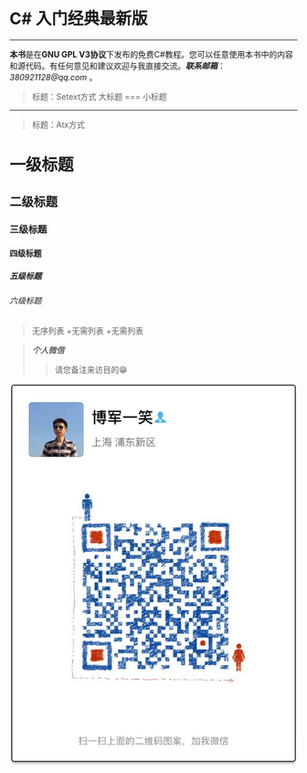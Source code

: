 # C# 入门经典最新版

___

**本书**是在**GNU GPL V3协议**下发布的免费C#教程。您可以任意使用本书中的内容和源代码。有任何意见和建议欢迎与我直接交流。___联系邮箱___：_380921128@qq.com_ 。

>标题：Setext方式
大标题
===
小标题
---

>标题：Atx方式
# 一级标题
## 二级标题
### 三级标题
#### 四级标题
##### 五级标题
###### 六级标题

>无序列表
+无需列表
+无需列表


> _**个人微信**_ 
>> 请您备注来访目的😁

![](/assets/IMG_1858.JPG)




